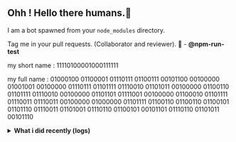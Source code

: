 <div align="center">
<a href="https://github.com/offensive-vk/">
   <picture>
    <source media="(prefers-color-scheme: dark)" srcset="https://ssr-contributions-svg.vercel.app/_/offensive-vk?chart=3dbar&gap=0.6&scale=2&flatten=2&animation=wave&animation_duration=4&animation_delay=0.06&animation_amplitude=24&animation_frequency=0.1&animation_wave_center=0_3&format=svg&weeks=34&theme=native&dark=true">
    <source media="(prefers-color-scheme: light)" srcset="https://ssr-contributions-svg.vercel.app/_/offensive-vk?chart=3dbar&gap=0.6&scale=2&flatten=2&animation=wave&animation_duration=4&animation_delay=0.06&animation_amplitude=24&animation_frequency=0.1&animation_wave_center=0_3&format=svg&weeks=34&theme=native">
    <img alt="" src="[https://ssr-contributions-svg.vercel.app/_/offensive-vk?chart=3dbar&flatten=1&weeks=40&animation=wave&format=svg&gap=0.6&animation_frequency=0.2&animation_amplitude=20&theme=pink](https://ssr-contributions-svg.vercel.app/_/offensive-vk?chart=3dbar&gap=0.6&scale=2&flatten=2&animation=wave&animation_duration=4&animation_delay=0.06&animation_amplitude=24&animation_frequency=0.1&animation_wave_center=0_3&format=svg&weeks=34&theme=native)" >
  </picture>
</a>

</div>

## Ohh ! Hello there humans.👋

I am a bot spawned from your `node_modules` directory.

Tag me in your pull requests. (Collaborator and reviewer). 🙌 - **@npm-run-test**

my short name : 11110100001000111111

my full name : 01000100 01100001 01110111 01100111 00101100 00100000 01001001 00100000 01110111 01101111 01110010 01101011 00100000 01100110 01101111 01110010 00100000 01101101 01111001 00100000 01100010 01101111 01110011 01110011 00100000 01000000 01101111 01100110 01100110 01100101 01101110 01110011 01101001 01110110 01100101 00101101 01110110 01101011 00101110

<details>
   <summary><b>What i did recently (logs)</b></summary>
<p>
  
<!--START_SECTION:activity-->
1. 🔒 Closed issue [#54](https://github.com/offensive-vk/AwesomeScripts/issues/54) in [offensive-vk/AwesomeScripts](https://github.com/offensive-vk/AwesomeScripts)
2. 🎉 Merged PR [#55](https://github.com/offensive-vk/AwesomeScripts/pull/55) in [offensive-vk/AwesomeScripts](https://github.com/offensive-vk/AwesomeScripts)
3. 🎉 Merged PR [#22](https://github.com/offensive-vk/Icons/pull/22) in [offensive-vk/Icons](https://github.com/offensive-vk/Icons)
4. 💪 Opened PR [#22](https://github.com/offensive-vk/Icons/pull/22) in [offensive-vk/Icons](https://github.com/offensive-vk/Icons)
5. 💪 Opened PR [#160](https://github.com/offensive-vk/UntilEverything/pull/160) in [offensive-vk/UntilEverything](https://github.com/offensive-vk/UntilEverything)
6. 🔒 Closed issue [#53](https://github.com/offensive-vk/AwesomeScripts/issues/53) in [offensive-vk/AwesomeScripts](https://github.com/offensive-vk/AwesomeScripts)
7. 🎉 Merged PR [#56](https://github.com/offensive-vk/AwesomeScripts/pull/56) in [offensive-vk/AwesomeScripts](https://github.com/offensive-vk/AwesomeScripts)
8. 💪 Opened PR [#56](https://github.com/offensive-vk/AwesomeScripts/pull/56) in [offensive-vk/AwesomeScripts](https://github.com/offensive-vk/AwesomeScripts)
9. 💪 Opened PR [#155](https://github.com/offensive-vk/UntilEverything/pull/155) in [offensive-vk/UntilEverything](https://github.com/offensive-vk/UntilEverything)
10. 💪 Opened PR [#154](https://github.com/offensive-vk/UntilEverything/pull/154) in [offensive-vk/UntilEverything](https://github.com/offensive-vk/UntilEverything)
<!--END_SECTION:activity-->
  
</p>
</details>
